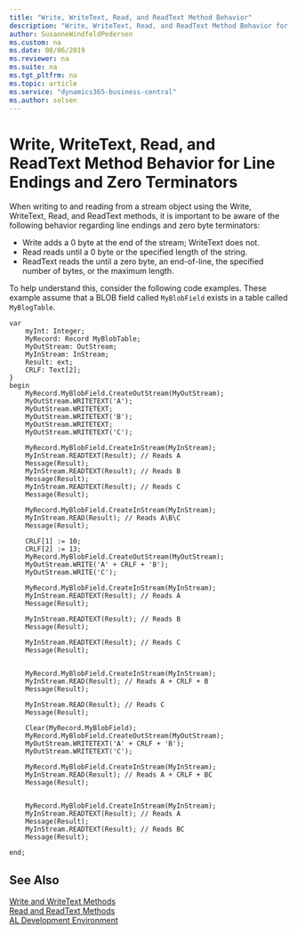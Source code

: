 ```yaml
---
title: "Write, WriteText, Read, and ReadText Method Behavior"
description: "Write, WriteText, Read, and ReadText Method Behavior for Line Endings and Zero Terminators."
author: SusanneWindfeldPedersen
ms.custom: na
ms.date: 08/06/2019
ms.reviewer: na
ms.suite: na
ms.tgt_pltfrm: na
ms.topic: article
ms.service: "dynamics365-business-central"
ms.author: solsen
---
```


# Write, WriteText, Read, and ReadText Method Behavior for Line Endings and Zero Terminators 

When writing to and reading from a stream object using the Write, WriteText, Read, and ReadText methods, it is important to be aware of the following behavior regarding line endings and zero byte terminators:

- Write adds a 0 byte at the end of the stream; WriteText does not.
- Read reads until a 0 byte or the specified length  of the string.
- ReadText reads the until a zero byte, an end-of-line, the specified number of bytes, or the maximum length.  

To help understand this, consider the following code examples. These example assume that a BLOB field called `MyBlobField` exists in a table called `MyBlogTable`.

```
var
    myInt: Integer;
    MyRecord: Record MyBlobTable;
    MyOutStream: OutStream;
    MyInStream: InStream;
    Result: ext;
    CRLF: Text[2];
}
begin
    MyRecord.MyBlobField.CreateOutStream(MyOutStream);
    MyOutStream.WRITETEXT('A');
    MyOutStream.WRITETEXT;
    MyOutStream.WRITETEXT('B');
    MyOutStream.WRITETEXT;
    MyOutStream.WRITETEXT('C');

    MyRecord.MyBlobField.CreateInStream(MyInStream);
    MyInStream.READTEXT(Result); // Reads A
    Message(Result);
    MyInStream.READTEXT(Result); // Reads B
    Message(Result);
    MyInStream.READTEXT(Result); // Reads C
    Message(Result);

    MyRecord.MyBlobField.CreateInStream(MyInStream);
    MyInStream.READ(Result); // Reads A\B\C
    Message(Result);

    CRLF[1] := 10;
    CRLF[2] := 13;
    MyRecord.MyBlobField.CreateOutStream(MyOutStream);
    MyOutStream.WRITE('A' + CRLF + 'B');
    MyOutStream.WRITE('C');

    MyRecord.MyBlobField.CreateInStream(MyInStream);
    MyInStream.READTEXT(Result); // Reads A
    Message(Result);

    MyInStream.READTEXT(Result); // Reads B
    Message(Result);

    MyInStream.READTEXT(Result); // Reads C
    Message(Result);


    MyRecord.MyBlobField.CreateInStream(MyInStream);
    MyInStream.READ(Result); // Reads A + CRLF + B
    Message(Result);

    MyInStream.READ(Result); // Reads C
    Message(Result);

    Clear(MyRecord.MyBlobField);
    MyRecord.MyBlobField.CreateOutStream(MyOutStream);
    MyOutStream.WRITETEXT('A' + CRLF + 'B');
    MyOutStream.WRITETEXT('C');

    MyRecord.MyBlobField.CreateInStream(MyInStream);
    MyInStream.READ(Result); // Reads A + CRLF + BC
    Message(Result);


    MyRecord.MyBlobField.CreateInStream(MyInStream);
    MyInStream.READTEXT(Result); // Reads A
    Message(Result);
    MyInStream.READTEXT(Result); // Reads BC
    Message(Result);

end;

```
<!--
```
table 50100 MyBlobTable
{
    DataClassification = ToBeClassified;

    fields
    {
        field(1; MyField; Integer)
        {
            DataClassification = ToBeClassified;

        }
        field(2; MyBlobField; Blob)
        {
            DataClassification = ToBeClassified;
        }
    }

    keys
    {
        key(PK; MyField)
        {
            Clustered = true;
        }
    }

}

codeunit 50111 MyCodeunit
{
    trigger OnRun()
    begin
        MyRecord.MyBlobField.CreateOutStream(MyOutStream);
        MyOutStream.WRITETEXT('A');
        MyOutStream.WRITETEXT;
        MyOutStream.WRITETEXT('B');
        MyOutStream.WRITETEXT;
        MyOutStream.WRITETEXT('C');

        MyRecord.MyBlobField.CreateInStream(MyInStream);
        MyInStream.READTEXT(Result); // Reads A
        Message(Result);
        MyInStream.READTEXT(Result); // Reads B
        Message(Result);
        MyInStream.READTEXT(Result); // Reads C
        Message(Result);

        MyRecord.MyBlobField.CreateInStream(MyInStream);
        MyInStream.READ(Result); // Reads A\B\C
        Message(Result);

        CRLF[1] := 10;
        CRLF[2] := 13;
        MyRecord.MyBlobField.CreateOutStream(MyOutStream);
        MyOutStream.WRITE('A' + CRLF + 'B');
        MyOutStream.WRITE('C');

        MyRecord.MyBlobField.CreateInStream(MyInStream);
        MyInStream.READTEXT(Result); // Reads A
        Message(Result);

        MyInStream.READTEXT(Result); // Reads B
        Message(Result);

        MyInStream.READTEXT(Result); // Reads C
        Message(Result);


        MyRecord.MyBlobField.CreateInStream(MyInStream);
        MyInStream.READ(Result); // Reads A + CRLF + B
        Message(Result);

        MyInStream.READ(Result); // Reads C
        Message(Result);

        Clear(MyRecord.MyBlobField);
        MyRecord.MyBlobField.CreateOutStream(MyOutStream);
        MyOutStream.WRITETEXT('A' + CRLF + 'B');
        MyOutStream.WRITETEXT('C');

        MyRecord.MyBlobField.CreateInStream(MyInStream);
        MyInStream.READ(Result); // Reads A + CRLF + BC
        Message(Result);


        MyRecord.MyBlobField.CreateInStream(MyInStream);
        MyInStream.READTEXT(Result); // Reads A
        Message(Result);

        MyInStream.READTEXT(Result); // Reads BC
        Message(Result);



    end;

    var
        myInt: Integer;
        MyRecord: Record MyBlobTable;
        MyOutStream: OutStream;
        MyInstream: InStream;
        Result: ext;T
        CRLF: Text[2];
}

```
-->
## See Also
[Write and WriteText Methods](methods-auto/outstream/outstream-data-type.md)  
[Read and ReadText Methods](methods-auto/instream/instream-data-type.md)  
[AL Development Environment](devenv-reference-overview.md)    

